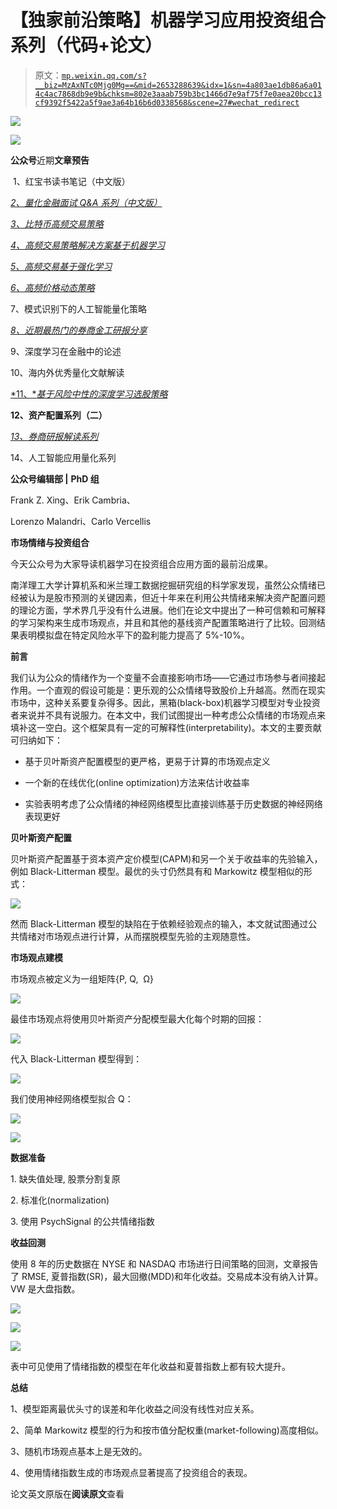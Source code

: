 # 【独家前沿策略】机器学习应用投资组合系列（代码+论文）

> 原文：[`mp.weixin.qq.com/s?__biz=MzAxNTc0Mjg0Mg==&mid=2653288639&idx=1&sn=4a803ae1db86a6a014c4ac7868db9e9b&chksm=802e3aaab759b3bc1466d7e9af75f7e0aea20bcc13cf9392f5422a5f9ae3a64b16b6d0338568&scene=27#wechat_redirect`](http://mp.weixin.qq.com/s?__biz=MzAxNTc0Mjg0Mg==&mid=2653288639&idx=1&sn=4a803ae1db86a6a014c4ac7868db9e9b&chksm=802e3aaab759b3bc1466d7e9af75f7e0aea20bcc13cf9392f5422a5f9ae3a64b16b6d0338568&scene=27#wechat_redirect)

![](img/a690f21b7ccc172d283f6bf94746ab7b.png)

![](img/2ec8ee94f57cb1671b9026339c8c4a00.png)

**公众号**近期**文章预告**

 1、红宝书读书笔记（中文版）[](https://mp.weixin.qq.com/s?__biz=MzAxNTc0Mjg0Mg==&mid=2653288556&idx=1&sn=38c68fea3a8be7edc68af9a70e5a9416&chksm=802e3a79b759b36fdb830f5e94ed0cf0258cc96e635d7e782334a0b65eb65de227d027afcd0e&scene=21#wechat_redirect)

[*2、量化金融面试 Q&A 系列（中文版）*](https://mp.weixin.qq.com/s?__biz=MzAxNTc0Mjg0Mg==&mid=2653288556&idx=1&sn=38c68fea3a8be7edc68af9a70e5a9416&chksm=802e3a79b759b36fdb830f5e94ed0cf0258cc96e635d7e782334a0b65eb65de227d027afcd0e&scene=21#wechat_redirect)

[*3、比特币高频交易策略*](https://mp.weixin.qq.com/s?__biz=MzAxNTc0Mjg0Mg==&mid=2653288600&idx=1&sn=5d168ee620f1c91537807e34098acafc&chksm=802e3a8db759b39bd9693443519b98b92bbe6a94cb1b8204381633912eb59a3621f1c5af1ed4&scene=21#wechat_redirect)

[*4、高频交易策略解决方案基于机器学习*](https://mp.weixin.qq.com/s?__biz=MzAxNTc0Mjg0Mg==&mid=2653288278&idx=1&sn=73c6749fa89384391031c78a55768681&chksm=802e3543b759bc55fdaa974ac1d5a3c7a0a6ea11a272030dcb989978a96db6f2be8e5a0902cc&scene=21#wechat_redirect)

[*5、高频交易基于强化学习*](https://mp.weixin.qq.com/s?__biz=MzAxNTc0Mjg0Mg==&mid=2653288292&idx=1&sn=322bcd5400b339616e480775cce98bdf&chksm=802e3571b759bc6739d7fe48366a02f59f9e58a07360ac089b1e17b6350c4fd0ef4b8d735a7d&scene=21#wechat_redirect)

[*6、高频价格动态策略*](https://mp.weixin.qq.com/s?__biz=MzAxNTc0Mjg0Mg==&mid=2653288413&idx=1&sn=cddb1fbdefbcbd470e539bc030be28df&chksm=802e35c8b759bcdeeb836bfebaec2dc72570273b4ee4f39ee46137bff6798bcb5e392701e247&scene=21#wechat_redirect)

7、模式识别下的人工智能量化策略

[*8、近期最热门的券商金工研报分享*](https://mp.weixin.qq.com/s?__biz=MzAxNTc0Mjg0Mg==&mid=2653288446&idx=1&sn=9c9eff76734dc2a9f1b046eb9184704a&chksm=802e35ebb759bcfdf5843d5b0892c8c2142e15a62454e31846fd979c215ae56ebab2a717cefa&scene=21#wechat_redirect)

9、深度学习在金融中的论述

10、海内外优秀量化文献解读

[*11、**基于风险中性的深度学习选股策略*](https://mp.weixin.qq.com/s?__biz=MzAxNTc0Mjg0Mg==&mid=2653288319&idx=1&sn=e2be2ffda6b8c63f46a966790e8147ad&chksm=802e356ab759bc7c9a607ffb2145a020b454b2a97dac956684d484d5ed8bba5b09770d049dab&scene=21#wechat_redirect)

**12、资产配置系列（二）**

[*13、券商研报解读系列*](https://mp.weixin.qq.com/s?__biz=MzAxNTc0Mjg0Mg==&mid=2653288484&idx=1&sn=c79dd635c89ba4db546df535c4c81715&chksm=802e3a31b759b327d31d12f506526c3081cf49f8297d824809d79f3f45c37110e9f9ab218c26&scene=21#wechat_redirect)

14、人工智能应用量化系列

**公众号编辑部 |** **PhD 组**

Frank Z. Xing、Erik Cambria、

Lorenzo Malandri、Carlo Vercellis

**市场情绪与投资组合**

今天公众号为大家导读机器学习在投资组合应用方面的最前沿成果。

南洋理工大学计算机系和米兰理工数据挖掘研究组的科学家发现，虽然公众情绪已经被认为是股市预测的关键因素，但近十年来在利用公共情绪来解决资产配置问题的理论方面，学术界几乎没有什么进展。他们在论文中提出了一种可信赖和可解释的学习架构来生成市场观点，并且和其他的基线资产配置策略进行了比较。回测结果表明模拟盘在特定风险水平下的盈利能力提高了 5%-10%。

**前言**

我们认为公众的情绪作为一个变量不会直接影响市场——它通过市场参与者间接起作用。一个直观的假设可能是：更乐观的公众情绪导致股价上升越高。然而在现实市场中，这种关系要复杂得多。因此，黑箱(black-box)机器学习模型对专业投资者来说并不具有说服力。在本文中，我们试图提出一种考虑公众情绪的市场观点来填补这一空白。这个框架具有一定的可解释性(interpretability)。本文的主要贡献可归纳如下：

*   基于贝叶斯资产配置模型的更严格，更易于计算的市场观点定义

*   一个新的在线优化(online optimization)方法来估计收益率

*   实验表明考虑了公众情绪的神经网络模型比直接训练基于历史数据的神经网络表现更好

**贝叶斯资产配置**

贝叶斯资产配置基于资本资产定价模型(CAPM)和另一个关于收益率的先验输入，例如 Black-Litterman 模型。最优的头寸仍然具有和 Markowitz 模型相似的形式：

![](img/25a900afc09ec6553be59d0e8e613e3e.png)

然而 Black-Litterman 模型的缺陷在于依赖经验观点的输入，本文就试图通过公共情绪对市场观点进行计算，从而摆脱模型先验的主观随意性。

**市场观点建模**

市场观点被定义为一组矩阵{P, Q,  Ω}

![](img/3a143dd969761b44eccf61068f102bba.png)

最佳市场观点将使用贝叶斯资产分配模型最大化每个时期的回报：

![](img/1c146751a2e5282eb21bb97810d6b9d1.png)

代入 Black-Litterman 模型得到：

![](img/3b7fd672686323bda3109eeef6d93db3.png)

我们使用神经网络模型拟合 Q：

![](img/2c279e2dbfaadd0cbff3feaae799e00f.png)

![](img/853bed7ec205018a05236cabf9300456.png)

**数据准备**

1\. 缺失值处理, 股票分割复原

2\. 标准化(normalization)

3\. 使用 PsychSignal 的公共情绪指数

**收益回测**

使用 8 年的历史数据在 NYSE 和 NASDAQ 市场进行日间策略的回测，文章报告了 RMSE, 夏普指数(SR)，最大回撤(MDD)和年化收益。交易成本没有纳入计算。VW 是大盘指数。

![](img/53c1b014ba475a1401a628e527b51032.png)

![](img/7f7fdd22cc2f340686a4bb3ee8f1852e.png)

![](img/47b6640dd468872a59f10b29ffcac636.png)

表中可见使用了情绪指数的模型在年化收益和夏普指数上都有较大提升。

**总结**

1、模型距离最优头寸的误差和年化收益之间没有线性对应关系。

2、简单 Markowitz 模型的行为和按市值分配权重(market-following)高度相似。

3、随机市场观点基本上是无效的。

4、使用情绪指数生成的市场观点显著提高了投资组合的表现。

论文英文原版在**阅读原文**查看